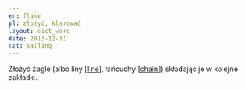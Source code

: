 ```yaml
---
en: flake
pl: złożyć, klarować    
layout: dict_word
date: 2013-12-31
cat: sailing
---
```


Złożyć żagle (albo liny [[line](/dict/line.html)], łańcuchy [[chain](/dict/chain.html)]) składając je w kolejne zakładki.

<!-- TODO: foto: flake main on boom -->
